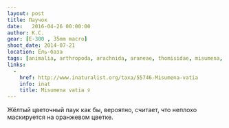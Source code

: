 ```yaml
---
layout: post
title: Паучок
date:   2016-04-26 00:00:00
author: К.С.
gear: [E-300 , 35mm macro]
shoot_date: 2014-07-21
location: Ёль-база
tags: [animalia, arthropoda, arachnida, araneae, thomisidae, misumena, misumena vatia]
links:
  -
    href: http://www.inaturalist.org/taxa/55746-Misumena-vatia
    info: inat
    title: Misumena vatia ♀
---
```


Жёлтый цветочный паук как бы, вероятно, считает, что неплохо маскируется на оранжевом цветке.
